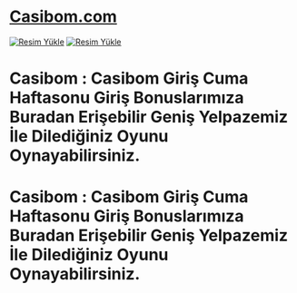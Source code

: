 # <a href="https://tinyurl.com/csgirisadresi">Casibom.com</a>
<a href="https://tinyurl.com/csgirisadresi"><img src="https://i.hizliresim.com/87ft4u2.jpg" alt="Resim Yükle"></a>
<a href="https://tinyurl.com/csgirisadresi"><img src="https://i.hizliresim.com/87ft4u2.jpg" alt="Resim Yükle"></a>
# Casibom : Casibom Giriş Cuma Haftasonu Giriş Bonuslarımıza Buradan Erişebilir Geniş Yelpazemiz İle Dilediğiniz Oyunu Oynayabilirsiniz.
# Casibom : Casibom Giriş Cuma Haftasonu Giriş Bonuslarımıza Buradan Erişebilir Geniş Yelpazemiz İle Dilediğiniz Oyunu Oynayabilirsiniz.


